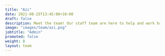 ```yaml
---
title: "Azi"
date: 2021-08-25T13:45:06+10:00
draft: false
description: Meet the team! Our staff team are here to help and work hard to make sure your experience in Asra is as amazing as possible.
image: "images/team/azi.png"
jobtitle: "Admin"
promoted: false
weight: 8
layout: team
---
```

